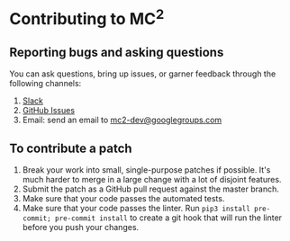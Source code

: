 # Contributing to MC<sup>2</sup>

## Reporting bugs and asking questions

You can ask questions, bring up issues, or garner feedback through the following channels:

1. [Slack](https://join.slack.com/t/mc2-project/shared_invite/zt-rt3kxyy8-GS4KA0A351Ysv~GKwy8NEQ)
2. [GitHub Issues](https://github.com/mc2-project/mc2/issues)
3. Email: send an email to mc2-dev@googlegroups.com

## To contribute a patch

1. Break your work into small, single-purpose patches if possible. It's much
   harder to merge in a large change with a lot of disjoint features.
2. Submit the patch as a GitHub pull request against the master branch.
3. Make sure that your code passes the automated tests.
4. Make sure that your code passes the linter. Run `pip3 install pre-commit; pre-commit install` to create a git hook that will run the linter before you push your changes.
